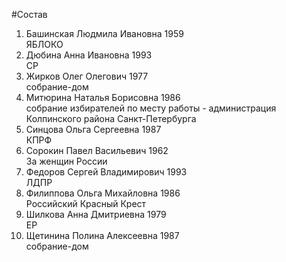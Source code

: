 #Состав
1. Башинская Людмила Ивановна 1959   
    ЯБЛОКО
2. Дюбина Анна Ивановна 1993   
    СР
3. Жирков Олег Олегович 1977   
    собрание-дом
4. Митюрина Наталья Борисовна 1986   
    собрание избирателей по месту работы - администрация Колпинского района Санкт-Петербурга
5. Синцова Ольга Сергеевна 1987   
    КПРФ
6. Сорокин Павел Васильевич 1962   
    За женщин России
7. Федоров Сергей Владимирович 1993   
    ЛДПР
8. Филиппова Ольга Михайловна 1986   
    Российский Красный Крест
9. Шилкова Анна Дмитриевна 1979   
    ЕР
10. Щетинина Полина Алексеевна 1987   
    собрание-дом
